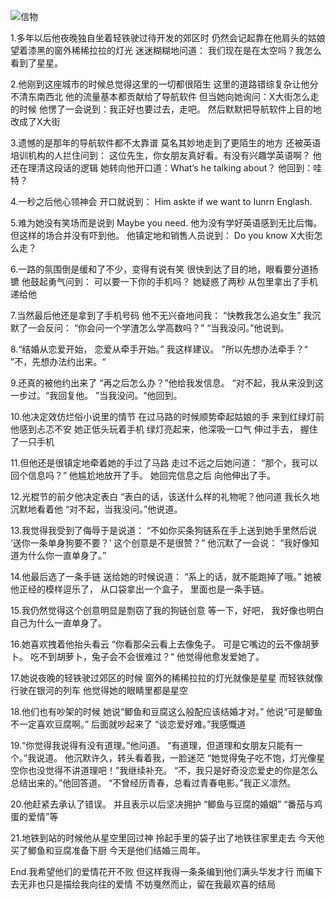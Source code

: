 ![信物](http://owyx09dkb.bkt.clouddn.com/image/love.jpg)

1.多年以后他夜晚独自坐着轻铁驶过待开发的郊区时
仍然会记起靠在他肩头的姑娘望着漆黑的窗外稀稀拉拉的灯光
迷迷糊糊地问道：
我们现在是在太空吗？我怎么看到了星星。

2.他刚到这座城市的时候总觉得这里的一切都很陌生
这里的道路错综复杂让他分不清东南西北
他的流量基本都贡献给了导航软件
但当她向她询问：X大街怎么走的时候
他愣了一会说到：我正好也要过去，走吧。
然后默默把导航软件上目的地改成了X大街

3.遗憾的是那年的导航软件都不太靠谱
莫名其妙地走到了更陌生的地方
还被英语培训机构的人拦住问到：
这位先生，你女朋友真好看。有没有兴趣学英语啊？
他还在理清这段话的逻辑
她转向他开口道：What‘s he talking about？
他回到：哇特？

4.一秒之后他心领神会
开口就说到：
Him askte if we want to lunrn Englash.


5.难为她没有笑场而是说到
Maybe you need.
他为没有学好英语感到无比后悔。
但这样的场合并没有吓到他。
他镇定地和销售人员说到：
Do you know X大街怎么走？

6.一路的氛围倒是缓和了不少，变得有说有笑
很快到达了目的地，眼看要分道扬镳
他鼓起勇气问到：
可以要一下你的手机吗？
她疑惑了两秒
从包里拿出了手机递给他

7.当然最后他还是拿到了手机号码
他不无兴奋地问我：
“快教我怎么追女生”
我沉默了一会反问：
“你会问一个学渣怎么学高数吗？”
“当我没问。”他说到。

8.“结婚从恋爱开始，
恋爱从牵手开始。”
我这样建议。
”所以先想办法牵手？“
”不，先想办法约出来。“

9.还真的被他约出来了
“再之后怎么办？”他给我发信息。
“对不起，我从来没到这一步过。“我回复他。
”当我没问。“他回到。

10.他决定效仿烂俗小说里的情节
在过马路的时候顺势牵起姑娘的手
来到红绿灯前他感到忐忑不安
她正低头玩着手机
绿灯亮起来，他深吸一口气
伸过手去，
握住了一只手机

11.但他还是很镇定地牵着她的手过了马路
走过不远之后她问道：
“那个，我可以回个信息吗？”
他尴尬地放开了手。
她回完信息之后
向他伸出了手。

12.光棍节的前夕他决定表白
“表白的话，该送什么样的礼物呢？他问道
我长久地沉默地看着他
“对不起，当我没问。”他说道。

13.我觉得我受到了侮辱于是说道：
“不如你买条狗链系在手上送到她手里然后说
‘送你一条单身狗要不要？’
这个创意是不是很赞？”
他沉默了一会说：
“我好像知道为什么你一直单身了。”

14.他最后选了一条手链
送给她的时候说道：
“系上的话，就不能跑掉了哦。”
她被他正经的模样逗乐了，
从口袋拿出一个盒子，
里面也是一条手链。

15.我仍然觉得这个创意明显是剽窃了我的狗链创意
等一下，好吧，
我好像也明白自己为什么一直单身了。

16.她喜欢拽着他抬头看云
“你看那朵云看上去像兔子。
可是它嘴边的云不像胡萝卜。
吃不到胡萝卜，兔子会不会很难过？“
他觉得他愈发爱她了。

17.她说夜晚的轻铁驶过郊区的时候
窗外的稀稀拉拉的灯光就像是星星
而轻铁就像行驶在银河的列车
他觉得她的眼睛里都是星空

18.他们也有吵架的时候
她说“鲫鱼和豆腐这么般配应该结婚才对。”
他说“可是鲫鱼不一定喜欢豆腐啊。”
后面就吵起来了
“谈恋爱好难。”我感慨道

19.“你觉得我说得有没有道理。”他问道。
“有道理，但道理和女朋友只能有一个。”我说道。
他沉默许久，转头看着我，一脸迷茫
“她觉得兔子吃不饱，灯光像星空你也没觉得不讲道理吧！”我继续补充。
“不，我只是好奇没恋爱史的你是怎么总结出来的。”他回答道。
“不曾经历青春，总看过青春电影。”我正义凛然。


20.他赶紧去承认了错误。
并且表示以后坚决拥护
“鲫鱼与豆腐的婚姻”
“番茄与鸡蛋的爱情”等

21.地铁到站的时候他从星空里回过神
拎起手里的袋子出了地铁往家里走去
今天他买了鲫鱼和豆腐准备下厨
今天是他们结婚三周年。

End.我希望他们的爱情花开不败
但这样我得一条条编到他们满头华发才行
而编下去无非也只是描绘我向往的爱情
不妨戛然而止，留在我最欢喜的结局

